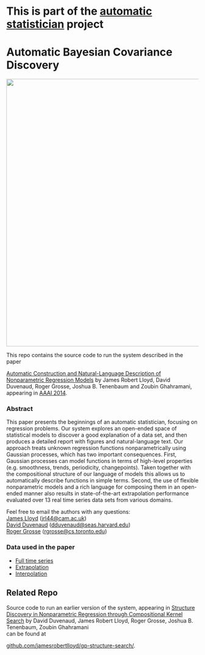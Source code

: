 This is part of the [automatic statistician](http://www.automaticstatistician.com/) project
========

Automatic Bayesian Covariance Discovery
=====================

<img src="https://raw.githubusercontent.com/jamesrobertlloyd/gpss-research/master/logo.png" width="700">

This repo contains the source code to run the system described in the paper

[Automatic Construction and Natural-Language Description of Nonparametric Regression Models](http://arxiv.org/pdf/1402.4304.pdf)
by James Robert Lloyd, David Duvenaud, Roger Grosse, Joshua B. Tenenbaum and Zoubin Ghahramani,
appearing in [AAAI 2014](http://www.aaai.org/Conferences/AAAI/aaai14.php).


### Abstract

This paper presents the beginnings of an automatic statistician, focusing on regression problems. Our system explores an open-ended space of statistical models to discover a good explanation of a data set, and then produces a detailed report with figures and natural-language text. Our approach treats unknown regression functions nonparametrically using Gaussian processes, which has two important consequences. First, Gaussian processes can model functions in terms of high-level properties (e.g. smoothness, trends, periodicity, changepoints). Taken together with the compositional structure of our language of models this allows us to automatically describe functions in simple terms. Second, the use of flexible nonparametric models and a rich language for composing them in an open-ended manner also results in state-of-the-art extrapolation performance evaluated over 13 real time series data sets from various domains.

Feel free to email the authors with any questions:  
[James Lloyd](http://mlg.eng.cam.ac.uk/Lloyd/) (jrl44@cam.ac.uk)  
[David Duvenaud](http://people.seas.harvard.edu/~dduvenaud/) (dduvenaud@seas.harvard.edu)  
[Roger Grosse](http://www.cs.toronto.edu/~rgrosse/) (rgrosse@cs.toronto.edu)  


### Data used in the paper

 - [Full time series](https://github.com/jamesrobertlloyd/gpss-research/tree/master/data/tsdlr-renamed)
 - [Extrapolation](https://github.com/jamesrobertlloyd/gpss-research/tree/master/data/tsdlr_9010)
 - [Interpolation](https://github.com/jamesrobertlloyd/gpss-research/tree/master/data/tsdlr_5050)


Related Repo
------------------

Source code to run an earlier version of the system, appearing in 
[Structure Discovery in Nonparametric Regression through Compositional Kernel Search](http://arxiv.org/abs/1302.4922)
by David Duvenaud, James Robert Lloyd, Roger Grosse, Joshua B. Tenenbaum, Zoubin Ghahramani  
can be found at

[github.com/jamesrobertlloyd/gp-structure-search/](www.github.com/jamesrobertlloyd/gp-structure-search/).

